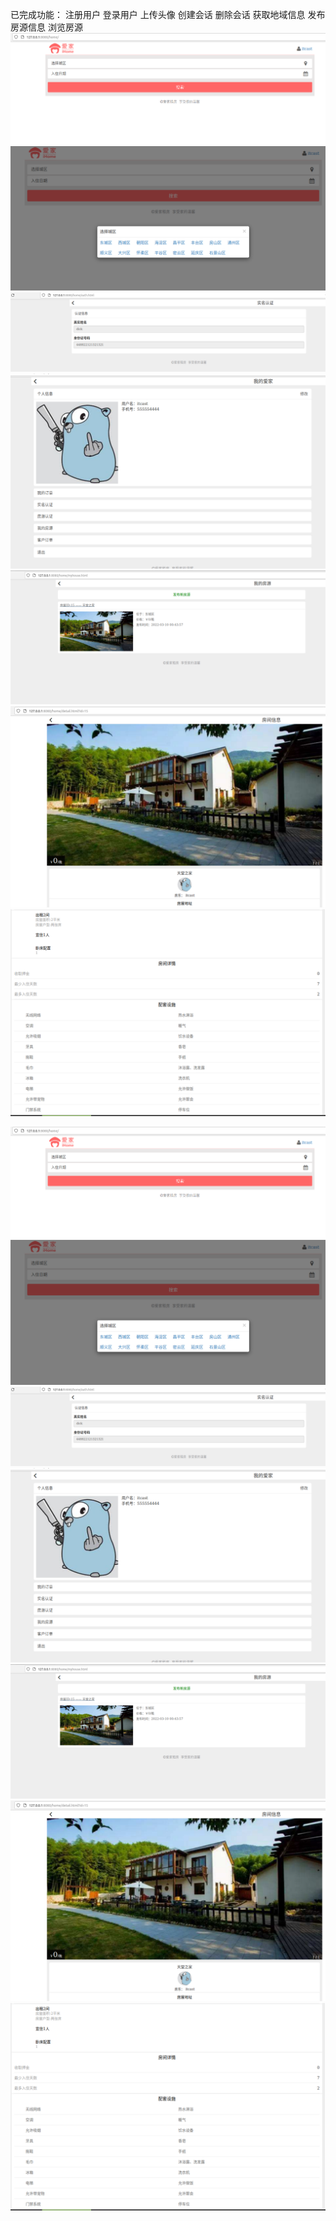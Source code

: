 已完成功能：
注册用户
登录用户
上传头像
创建会话
删除会话
获取地域信息
发布房源信息
浏览房源
![Image text](https://github.com/Katana-O/HouseService/blob/master/1.png)
![Image text](https://github.com/Katana-O/HouseService/blob/master/2.png)
![Image text](https://github.com/Katana-O/HouseService/blob/master/3.png)
![Image text](https://github.com/Katana-O/HouseService/blob/master/4.png)
![Image text](https://github.com/Katana-O/HouseService/blob/master/5.png)
![Image text](https://github.com/Katana-O/HouseService/blob/master/6.png)
![Image text](https://github.com/Katana-O/HouseService/blob/master/7.png)

![image](https://github.com/Katana-O/HouseService/blob/master/1.png)
![image](https://github.com/Katana-O/HouseService/blob/master/2.png)
![image](https://github.com/Katana-O/HouseService/blob/master/3.png)
![image](https://github.com/Katana-O/HouseService/blob/master/4.png)
![image](https://github.com/Katana-O/HouseService/blob/master/5.png)
![image](https://github.com/Katana-O/HouseService/blob/master/6.png)
![image](https://github.com/Katana-O/HouseService/blob/master/7.png)